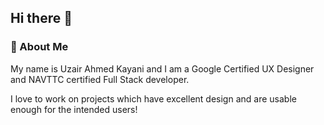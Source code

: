 ## Hi there 👋

### 📌 About Me
My name is Uzair Ahmed Kayani and I am a Google Certified UX Designer and NAVTTC certified Full Stack developer.

I love to work on projects which have excellent design and are usable enough for the intended users!
